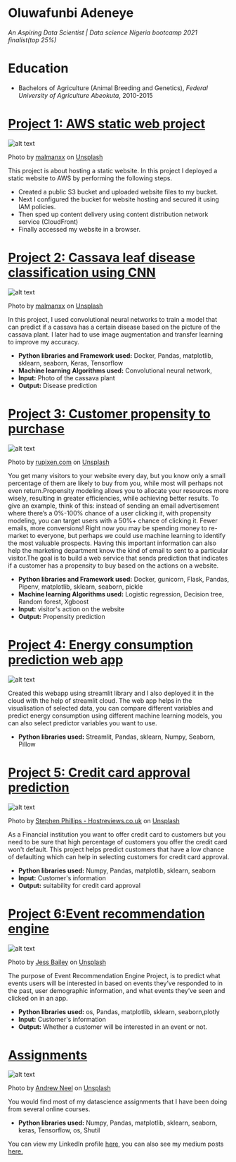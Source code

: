 # Oluwafunbi Adeneye
*An Aspiring Data Scientist | Data science Nigeria bootcamp 2021 finalist(top 25%)*

# Education
* Bachelors of Agriculture (Animal Breeding and Genetics), *Federal University of Agriculture Abeokuta*, 2010-2015

# [Project 1: AWS static web project](https://github.com/Phunbie/static-website)

![alt text](malmanxx-Ne702NiB3xo-unsplash.jpg)

Photo by <a href="https://unsplash.com/@malmanxx?utm_source=unsplash&utm_medium=referral&utm_content=creditCopyText">malmanxx</a> on <a href="https://unsplash.com/s/photos/cassava-plant?utm_source=unsplash&utm_medium=referral&utm_content=creditCopyText">Unsplash</a>
  

This project is about hosting a static website. In this project I deployed a static website to AWS 
by performing the following steps.
* Created a public S3 bucket and uploaded website files to my bucket.
* Next I configured the bucket for website hosting and secured it using IAM policies. 
* Then sped up content delivery using content distribution network service (CloudFront)
* Finally accessed my website in a browser.


# [Project 2: Cassava leaf disease classification using CNN](https://github.com/Phunbie/Caps)

![alt text](malmanxx-Ne702NiB3xo-unsplash.jpg)

Photo by <a href="https://unsplash.com/@malmanxx?utm_source=unsplash&utm_medium=referral&utm_content=creditCopyText">malmanxx</a> on <a href="https://unsplash.com/s/photos/cassava-plant?utm_source=unsplash&utm_medium=referral&utm_content=creditCopyText">Unsplash</a>
  
  
In this project, I used  convolutional neural networks to train a model that can predict if a cassava  has a certain disease based on the picture of the cassava plant. I later had to use image augmentation and transfer learning to improve my accuracy.
* **Python libraries and Framework used:** Docker, Pandas, matplotlib, sklearn, seaborn, Keras, Tensorflow
* **Machine learning Algorithms used:** Convolutional neural network,
* **Input:** Photo of the cassava plant
* **Output:** Disease prediction

# [Project 3: Customer propensity to purchase](https://github.com/Phunbie/midterm_prog1)

![alt text](rupixen-com-Q59HmzK38eQ-unsplash.jpg)

Photo by <a href="https://unsplash.com/@rupixen?utm_source=unsplash&utm_medium=referral&utm_content=creditCopyText">rupixen.com</a> on <a href="https://unsplash.com/s/photos/customer-purchase?utm_source=unsplash&utm_medium=referral&utm_content=creditCopyText">Unsplash</a>
  
You get many visitors to your website every day, but you know only a small percentage of them are likely to buy from you, while most will perhaps not even return.Propensity modeling allows you to allocate your resources more wisely, resulting in greater efficiencies, while achieving better results. To give an example, think of this: instead of sending an email advertisement where there’s a 0%-100% chance of a user clicking it, with propensity modeling, you can target users with a 50%+ chance of clicking it. Fewer emails, more conversions! Right now you may be spending money to re-market to everyone, but perhaps we could use machine learning to identify the most valuable prospects. Having this important information can also help the marketing department know the kind of email to sent to a particular visitor.The goal is to build a web service that sends prediction that indicates if a customer has a propensity to buy based on the actions on a website.
* **Python libraries and Framework used:** Docker, gunicorn, Flask, Pandas, Pipenv, matplotlib, sklearn, seaborn, pickle
* **Machine learning Algorithms used:** Logistic regression, Decision tree, Random forest, Xgboost
* **Input:** visitor's action on the website
* **Output:** Propensity prediction

# [Project 4: Energy consumption prediction web app](https://share.streamlit.io/phunbie/my_streamli_prog/main.py)
![alt text](streamlit-logo-primary-colormark-darktext.png)

Created this webapp using streamlit library and I also deployed it in the cloud with the help of streamlit cloud. The web app helps in the visualisation of selected data, you can compare different variables and predict energy consumption using different machine learning models, you can also select predictor variables you want to use.
* **Python libraries used:** Streamlit, Pandas, sklearn, Numpy, Seaborn, Pillow

# [Project 5: Credit card approval prediction](https://github.com/Phunbie/credit-card-approval-prediction/blob/production/credit_approval.ipynb)

![alt text](stephen-phillips-hostreviews-co-uk-em37kS8WJJQ-unsplash.jpg)

Photo by <a href="https://unsplash.com/@hostreviews?utm_source=unsplash&utm_medium=referral&utm_content=creditCopyText">Stephen Phillips - Hostreviews.co.uk</a> on <a href="https://unsplash.com/s/photos/credit-card?utm_source=unsplash&utm_medium=referral&utm_content=creditCopyText">Unsplash</a>
  
 As a Financial institution you want to offer credit card to customers but you need to be sure that high percentage of customers you offer the credit card won't default. This project helps predict customers that have a low chance of defaulting which can help in selecting customers for credit card approval.
* **Python libraries used:** Numpy, Pandas, matplotlib, sklearn, seaborn
* **Input:** Customer's information
* **Output:** suitability for credit card approval

# [Project 6:Event recommendation engine](https://jovian.ai/adeneyeoluwafunbi/event-recommendation-engine-challenge)

![alt text](jess-bailey-94Ld_MtIUf0-unsplash.jpg)

Photo by <a href="https://unsplash.com/@jessbaileydesigns?utm_source=unsplash&utm_medium=referral&utm_content=creditCopyText">Jess Bailey</a> on <a href="https://unsplash.com/s/photos/events?utm_source=unsplash&utm_medium=referral&utm_content=creditCopyText">Unsplash</a>
   
The purpose of Event Recommendation Engine Project, is to predict what events users will be interested in based on events they’ve responded to in the past, user demographic information, and what events they’ve seen and clicked on in an app.
* **Python libraries used:** os, Pandas, matplotlib, sklearn, seaborn,plotly
* **Input:** Customer's information
* **Output:** Whether a customer will be interested in an event or not.

# [Assignments](https://github.com/Phunbie/assignments)

![alt text](andrew-neel-cckf4TsHAuw-unsplash.jpg)

Photo by <a href="https://unsplash.com/@andrewtneel?utm_source=unsplash&utm_medium=referral&utm_content=creditCopyText">Andrew Neel</a> on <a href="https://unsplash.com/s/photos/assignments?utm_source=unsplash&utm_medium=referral&utm_content=creditCopyText">Unsplash</a>
   
You would find most of my datascience assignments that I have been doing from several online courses.
* **Python libraries used:** Numpy, Pandas, matplotlib, sklearn, seaborn, keras, Tensorflow, os, Shutil

You can view my LinkedIn profile [here](https://www.linkedin.com/in/oluwafunbi-adeneye-811301184), you can also see my medium posts [here.](https://medium.com/@lekefbi)
